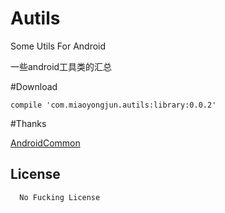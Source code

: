 # Autils

Some Utils For Android

一些android工具类的汇总

#Download
```
compile 'com.miaoyongjun.autils:library:0.0.2'
```

#Thanks

[AndroidCommon](https://github.com/h4de5ing/AndroidCommon)

License
----

      No Fucking License 

